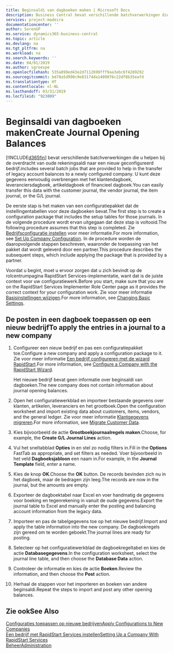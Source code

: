 ```yaml
---
title: Beginsaldi van dagboeken maken | Microsoft Docs
description: Business Central bevat verschillende batchverwerkingen die u helpen bij de overdracht van oude rekeningsaldi naar een nieuw geconfigureerd bedrijf. U kunt deze gegevens gemakkelijk overbrengen met dagboekboekingen.
services: project-madeira
documentationcenter: ''
author: SorenGP
ms.service: dynamics365-business-central
ms.topic: article
ms.devlang: na
ms.tgt_pltfrm: na
ms.workload: na
ms.search.keywords: ''
ms.date: 04/01/2019
ms.author: sgroespe
ms.openlocfilehash: 535a899ed43e2d7112699fff9aa3ebc6f4289292
ms.sourcegitcommit: bd78a5d990c9e83174da1409076c22df8b35eafd
ms.translationtype: HT
ms.contentlocale: nl-NL
ms.lasthandoff: 03/31/2019
ms.locfileid: "923809"
---
```

# <a name="create-journal-opening-balances"></a><span data-ttu-id="17319-104">Beginsaldi van dagboeken maken</span><span class="sxs-lookup"><span data-stu-id="17319-104">Create Journal Opening Balances</span></span>
[!INCLUDE[d365fin](includes/d365fin_md.md)] <span data-ttu-id="17319-105">bevat verschillende batchverwerkingen die u helpen bij de overdracht van oude rekeningsaldi naar een nieuw geconfigureerd bedrijf.</span><span class="sxs-lookup"><span data-stu-id="17319-105">includes several batch jobs that are provided to help in the transfer of legacy account balances to a newly configured company.</span></span> <span data-ttu-id="17319-106">U kunt deze gegevens eenvoudig overbrengen met het klantendagboek, leveranciersdagboek, artikeldagboek of financieel dagboek.</span><span class="sxs-lookup"><span data-stu-id="17319-106">You can easily transfer this data with the customer journal, the vendor journal, the item journal, or the G/L journal.</span></span>

<span data-ttu-id="17319-107">De eerste stap is het maken van een configuratiepakket dat de instellingentabellen voor deze dagboeken bevat.</span><span class="sxs-lookup"><span data-stu-id="17319-107">The first step is to create a configuration package that includes the setup tables for those journals.</span></span> <span data-ttu-id="17319-108">In de volgende procedure wordt ervan uitgegaan dat deze stap is voltooid.</span><span class="sxs-lookup"><span data-stu-id="17319-108">The following procedure assumes that this step is completed.</span></span> <span data-ttu-id="17319-109">Zie [Bedrijfsconfiguratie instellen](admin-set-up-company-configuration.md) voor meer informatie.</span><span class="sxs-lookup"><span data-stu-id="17319-109">For more information, see [Set Up Company Configuration](admin-set-up-company-configuration.md).</span></span> <span data-ttu-id="17319-110">In de procedure worden de daaropvolgende stappen beschreven, waaronder de toepassing van het pakket dat wordt geleverd door een partner.</span><span class="sxs-lookup"><span data-stu-id="17319-110">This procedure describes the subsequent steps, which include applying the package that is provided by a partner.</span></span>  

<span data-ttu-id="17319-111">Voordat u begint, moet u ervoor zorgen dat u zich bevindt op de rolcentrumpagina RapidStart Services-implementatie, want dat is de juiste context voor uw configuratiewerk.</span><span class="sxs-lookup"><span data-stu-id="17319-111">Before you start, make sure that you are on the RapidStart Services Implementer Role Center page as it provides the correct context for your configuration work.</span></span> <span data-ttu-id="17319-112">Zie voor meer informatie [Basisinstellingen wijzigen](ui-change-basic-settings.md).</span><span class="sxs-lookup"><span data-stu-id="17319-112">For more information, see [Changing Basic Settings](ui-change-basic-settings.md).</span></span>

## <a name="to-apply-the-entries-in-a-journal-to-a-new-company"></a><span data-ttu-id="17319-113">De posten in een dagboek toepassen op een nieuw bedrijf</span><span class="sxs-lookup"><span data-stu-id="17319-113">To apply the entries in a journal to a new company</span></span>  
1. <span data-ttu-id="17319-114">Configureer een nieuw bedrijf en pas een configuratiepakket toe.</span><span class="sxs-lookup"><span data-stu-id="17319-114">Configure a new company and apply a configuration package to it.</span></span> <span data-ttu-id="17319-115">Zie voor meer informatie [Een bedrijf configureren met de wizard RapidStart](admin-how-to-configure-a-company-with-the-rapidstart-wizard.md).</span><span class="sxs-lookup"><span data-stu-id="17319-115">For more information, see [Configure a Company with the RapidStart Wizard](admin-how-to-configure-a-company-with-the-rapidstart-wizard.md).</span></span>  

    <span data-ttu-id="17319-116">Het nieuwe bedrijf bevat geen informatie over beginsaldi van dagboeken.</span><span class="sxs-lookup"><span data-stu-id="17319-116">The new company does not contain information about journal opening balances.</span></span>  

2. <span data-ttu-id="17319-117">Open het configuratiewerkblad en importeer bestaande gegevens over klanten, artikelen, leveranciers en het grootboek.</span><span class="sxs-lookup"><span data-stu-id="17319-117">Open the configuration worksheet and import existing data about customers, items, vendors, and the general ledger.</span></span> <span data-ttu-id="17319-118">Zie voor meer informatie [Klantgegevens migreren](admin-migrate-customer-data.md).</span><span class="sxs-lookup"><span data-stu-id="17319-118">For more information, see [Migrate Customer Data](admin-migrate-customer-data.md).</span></span>  
3. <span data-ttu-id="17319-119">Kies bijvoorbeeld de actie **Grootboekjournaalregels maken**.</span><span class="sxs-lookup"><span data-stu-id="17319-119">Choose, for example, the **Create G/L Journal Lines** action.</span></span>  
4. <span data-ttu-id="17319-120">Vul het sneltabblad **Opties** in en stel zo nodig filters in.</span><span class="sxs-lookup"><span data-stu-id="17319-120">Fill in the **Options** FastTab as appropriate, and set filters as needed.</span></span> <span data-ttu-id="17319-121">Voer bijvoorbeeld in het veld **Dagboeksjabloon** een naam in.</span><span class="sxs-lookup"><span data-stu-id="17319-121">For example, in the **Journal Template** field, enter a name.</span></span>  
5. <span data-ttu-id="17319-122">Kies de knop **OK**.</span><span class="sxs-lookup"><span data-stu-id="17319-122">Choose the **OK** button.</span></span> <span data-ttu-id="17319-123">De records bevinden zich nu in het dagboek, maar de bedragen zijn leeg.</span><span class="sxs-lookup"><span data-stu-id="17319-123">The records are now in the journal, but the amounts are empty.</span></span>  
6. <span data-ttu-id="17319-124">Exporteer de dagboektabel naar Excel en voer handmatig de gegevens voor boeking en tegenrekening in vanuit de oude gegevens.</span><span class="sxs-lookup"><span data-stu-id="17319-124">Export the journal table to Excel and manually enter the posting and balancing account information from the legacy data.</span></span>
7. <span data-ttu-id="17319-125">Importeer en pas de tabelgegevens toe op het nieuwe bedrijf.</span><span class="sxs-lookup"><span data-stu-id="17319-125">Import and apply the table information into the new company.</span></span> <span data-ttu-id="17319-126">De dagboekregels zijn gereed om te worden geboekt.</span><span class="sxs-lookup"><span data-stu-id="17319-126">The journal lines are ready for posting.</span></span>  
8. <span data-ttu-id="17319-127">Selecteer op het configuratiewerkblad de dagboekregeltabel en kies de actie **Databasegegevens**.</span><span class="sxs-lookup"><span data-stu-id="17319-127">In the configuration worksheet, select the journal line table, and then choose the **Database Data** action.</span></span>  
9. <span data-ttu-id="17319-128">Controleer de informatie en kies de actie **Boeken**.</span><span class="sxs-lookup"><span data-stu-id="17319-128">Review the information, and then choose the **Post** action.</span></span>  
10. <span data-ttu-id="17319-129">Herhaal de stappen voor het importeren en boeken van andere beginsaldi.</span><span class="sxs-lookup"><span data-stu-id="17319-129">Repeat the steps to import and post any other opening balances.</span></span>  

## <a name="see-also"></a><span data-ttu-id="17319-130">Zie ook</span><span class="sxs-lookup"><span data-stu-id="17319-130">See Also</span></span>  
[<span data-ttu-id="17319-131">Configuraties toepassen op nieuwe bedrijven</span><span class="sxs-lookup"><span data-stu-id="17319-131">Apply Configurations to New Companies</span></span>](admin-apply-configuration-to-new-companies.md)  
[<span data-ttu-id="17319-132">Een bedrijf met RapidStart Services instellen</span><span class="sxs-lookup"><span data-stu-id="17319-132">Setting Up a Company With RapidStart Services</span></span>](admin-set-up-a-company-with-rapidstart.md)  
[<span data-ttu-id="17319-133">Beheer</span><span class="sxs-lookup"><span data-stu-id="17319-133">Administration</span></span>](admin-setup-and-administration.md)
